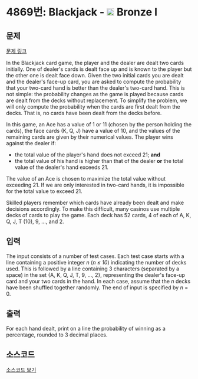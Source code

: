 # 4869번: Blackjack - <img src="https://static.solved.ac/tier_small/5.svg" style="height:20px" /> Bronze I

<!-- performance -->

<!-- 문제 제출 후 깃허브에 푸시를 했을 때 제출한 코드의 성능이 입력될 공간입니다.-->

<!-- end -->

## 문제

[문제 링크](https://boj.kr/4869)


<p>In the Blackjack card game, the player and the dealer are dealt two cards initially. One of dealer's cards is dealt face up and is known to the player but the other one is dealt face down. Given the two initial cards you are dealt and the dealer's face-up card, you are asked to compute the probability that your two-card hand is better than the dealer's two-card hand. This is not simple: the probability changes as the game is played because cards are dealt from the decks without replacement. To simplify the problem, we will only compute the probability when the cards are first dealt from the decks. That is, no cards have been dealt from the decks before.</p>

<p>In this game, an Ace has a value of 1 or 11 (chosen by the person holding the cards), the face cards (K, Q, J) have a value of 10, and the values of the remaining cards are given by their numerical values. The player wins against the dealer if:</p>

<ul>
<li>the total value of the player's hand does not exceed 21;&nbsp;<b>and</b></li>
<li>the total value of his hand is higher than that of the dealer&nbsp;<b>or</b>&nbsp;the total value of the dealer's hand exceeds 21.</li>
</ul>

<p>The value of an Ace is chosen to maximize the total value without exceeding 21. If we are only interested in two-card hands, it is impossible for the total value to exceed 21.</p>

<p>Skilled players remember which cards have already been dealt and make decisions accordingly. To make this difficult, many casinos use multiple decks of cards to play the game. Each deck has 52 cards, 4 of each of A, K, Q, J, T (10), 9, ..., and 2.</p>



## 입력


<p>The input consists of a number of test cases. Each test case starts with a line containing a positive integer&nbsp;<em>n</em>&nbsp;(<em>n ≤ 10</em>) indicating the number of decks used. This is followed by a line containing 3 characters (separated by a space) in the set {A, K, Q, J, T, 9, ..., 2}, representing the dealer's face-up card and your two cards in the hand. In each case, assume that the&nbsp;<em>n</em>&nbsp;decks have been shuffled together randomly. The end of input is specified by&nbsp;<em>n</em>&nbsp;= 0.</p>



## 출력


<p>For each hand dealt, print on a line the probability of winning as a percentage, rounded to 3 decimal places.</p>



## 소스코드

[소스코드 보기](Blackjack.cpp)